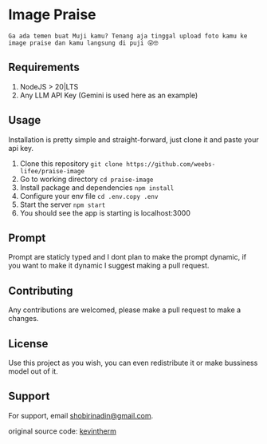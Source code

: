 # Image Praise

`Ga ada temen buat Muji kamu? Tenang aja tinggal upload foto kamu ke image praise dan kamu langsung di puji 😜🤓`

## Requirements

1. NodeJS > 20|LTS
2. Any LLM API Key (Gemini is used here as an example)

## Usage

Installation is pretty simple and straight-forward, just clone it and paste your api key.

1. Clone this repository `git clone https://github.com/weebs-lifee/praise-image`
2. Go to working directory `cd praise-image`
3. Install package and dependencies `npm install`
4. Configure your env file `cd .env.copy .env`
5. Start the server `npm start`
6. You should see the app is starting is localhost:3000

## Prompt

Prompt are staticly typed and I dont plan to make the prompt dynamic, if you want to make it dynamic I suggest making a pull request.

## Contributing

Any contributions are welcomed, please make a pull request to make a changes.

## License

Use this project as you wish, you can even redistribute it or make bussiness model out of it.
## Support

For support, email shobirinadin@gmail.com.

original source code: [kevintherm](https://github.com/kevintherm)